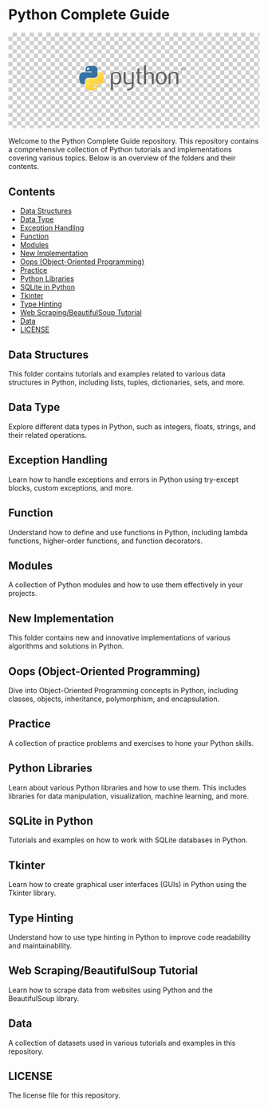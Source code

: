 # Python Complete Guide

![Python Logo](python.png)

Welcome to the Python Complete Guide repository. This repository contains a comprehensive collection of Python tutorials and implementations covering various topics. Below is an overview of the folders and their contents.

## Contents

- [Data Structures](#data-structures)
- [Data Type](#data-type)
- [Exception Handling](#exception-handling)
- [Function](#function)
- [Modules](#modules)
- [New Implementation](#new-implementation)
- [Oops (Object-Oriented Programming)](#oops-object-oriented-programming)
- [Practice](#practice)
- [Python Libraries](#python-libraries)
- [SQLite in Python](#sqlite-in-python)
- [Tkinter](#tkinter)
- [Type Hinting](#type-hinting)
- [Web Scraping/BeautifulSoup Tutorial](#web-scrapingbeautifulsoup-tutorial)
- [Data](#data)
- [LICENSE](#license)

## Data Structures

This folder contains tutorials and examples related to various data structures in Python, including lists, tuples, dictionaries, sets, and more.

## Data Type

Explore different data types in Python, such as integers, floats, strings, and their related operations.

## Exception Handling

Learn how to handle exceptions and errors in Python using try-except blocks, custom exceptions, and more.

## Function

Understand how to define and use functions in Python, including lambda functions, higher-order functions, and function decorators.

## Modules

A collection of Python modules and how to use them effectively in your projects.

## New Implementation

This folder contains new and innovative implementations of various algorithms and solutions in Python.

## Oops (Object-Oriented Programming)

Dive into Object-Oriented Programming concepts in Python, including classes, objects, inheritance, polymorphism, and encapsulation.

## Practice

A collection of practice problems and exercises to hone your Python skills.

## Python Libraries

Learn about various Python libraries and how to use them. This includes libraries for data manipulation, visualization, machine learning, and more.

## SQLite in Python

Tutorials and examples on how to work with SQLite databases in Python.

## Tkinter

Learn how to create graphical user interfaces (GUIs) in Python using the Tkinter library.

## Type Hinting

Understand how to use type hinting in Python to improve code readability and maintainability.

## Web Scraping/BeautifulSoup Tutorial

Learn how to scrape data from websites using Python and the BeautifulSoup library.

## Data

A collection of datasets used in various tutorials and examples in this repository.

## LICENSE

The license file for this repository.
